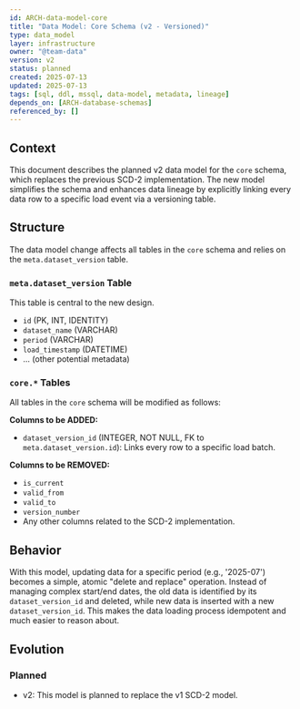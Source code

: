 ```yaml
---
id: ARCH-data-model-core
title: "Data Model: Core Schema (v2 - Versioned)"
type: data_model
layer: infrastructure
owner: "@team-data"
version: v2
status: planned
created: 2025-07-13
updated: 2025-07-13
tags: [sql, ddl, mssql, data-model, metadata, lineage]
depends_on: [ARCH-database-schemas]
referenced_by: []
---
```

## Context
This document describes the planned v2 data model for the `core` schema, which replaces the previous SCD-2 implementation. The new model simplifies the schema and enhances data lineage by explicitly linking every data row to a specific load event via a versioning table.

## Structure
The data model change affects all tables in the `core` schema and relies on the `meta.dataset_version` table.

### `meta.dataset_version` Table
This table is central to the new design.
- `id` (PK, INT, IDENTITY)
- `dataset_name` (VARCHAR)
- `period` (VARCHAR)
- `load_timestamp` (DATETIME)
- ... (other potential metadata)

### `core.*` Tables
All tables in the `core` schema will be modified as follows:

**Columns to be ADDED:**
- `dataset_version_id` (INTEGER, NOT NULL, FK to `meta.dataset_version.id`): Links every row to a specific load batch.

**Columns to be REMOVED:**
- `is_current`
- `valid_from`
- `valid_to`
- `version_number`
- Any other columns related to the SCD-2 implementation.

## Behavior
With this model, updating data for a specific period (e.g., '2025-07') becomes a simple, atomic "delete and replace" operation. Instead of managing complex start/end dates, the old data is identified by its `dataset_version_id` and deleted, while new data is inserted with a new `dataset_version_id`. This makes the data loading process idempotent and much easier to reason about.

## Evolution
### Planned
- v2: This model is planned to replace the v1 SCD-2 model. 